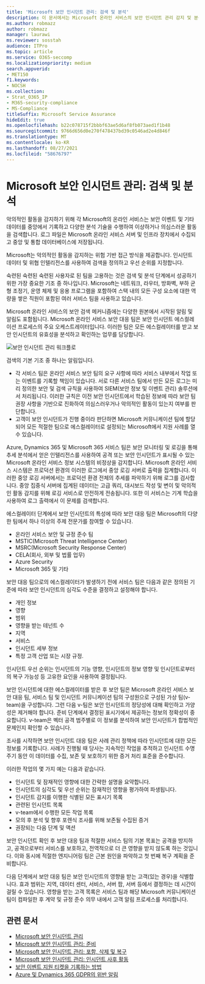 ```yaml
---
title: 'Microsoft 보안 인시던트 관리: 검색 및 분석'
description: 이 문서에서는 Microsoft 온라인 서비스의 보안 인시던트 관리 감지 및 분석 프로세스에 대한 개요를 제공합니다.
ms.author: robmazz
author: robmazz
manager: laurawi
ms.reviewer: sosstah
audience: ITPro
ms.topic: article
ms.service: O365-seccomp
ms.localizationpriority: medium
search.appverid:
- MET150
f1.keywords:
- NOCSH
ms.collection:
- Strat_O365_IP
- M365-security-compliance
- MS-Compliance
titleSuffix: Microsoft Service Assurance
hideEdit: true
ms.openlocfilehash: b22c078715f2bbbf63ae5d6af8fb073aed1f1b48
ms.sourcegitcommit: 9766d656d0e270f478437bd39c0546ad2e4d846f
ms.translationtype: MT
ms.contentlocale: ko-KR
ms.lasthandoff: 08/27/2021
ms.locfileid: "58676797"
---
```

# <a name="microsoft-security-incident-management-detection-and-analysis"></a>Microsoft 보안 인시던트 관리: 검색 및 분석

악의적인 활동을 감지하기 위해 각 Microsoft의 온라인 서비스는 보안 이벤트 및 기타 데이터를 중앙에서 기록하고 다양한 분석 기술을 수행하여 이상하거나 의심스러운 활동을 검색합니다. 로그 파일은 Microsoft 온라인 서비스 서버 및 인프라 장치에서 수집되고 중앙 및 통합 데이터베이스에 저장됩니다.

Microsoft는 악의적인 활동을 감지하는 위험 기반 접근 방식을 제공합니다. 인시던트 데이터 및 위협 인텔리전스를 사용하여 검색을 정의하고 우선 순위를 지정합니다.

숙련된 숙련된 숙련된 사용자로 된 팀을 고용하는 것은 검색 및 분석 단계에서 성공하기 위한 가장 중요한 기조 중 하나입니다. Microsoft는 네트워크, 라우터, 방화벽, 부하 균형 조정기, 운영 체제 및 응용 프로그램을 포함하여 스택 내의 모든 구성 요소에 대한 역량을 쌓은 직원이 포함된 여러 서비스 팀을 사용하고 있습니다.

Microsoft 온라인 서비스의 보안 검색 메커니즘에는 다양한 원본에서 시작된 알림 및 알림도 포함됩니다. Microsoft 온라인 서비스 보안 대응 팀은 보안 인시던트 에스컬레이션 프로세스의 주요 오케스트레이터입니다. 이러한 팀은 모든 에스컬레이터를 받고 보안 인시던트의 유효성을 분석하고 확인하는 업무를 담당합니다.

![보안 인시던트 관리 워크플로](../media/assurance-sim-workflow.png)

검색의 기본 기조 중 하나는 알림입니다.

- 각 서비스 팀은 온라인 서비스 보안 팀의 요구 사항에 따라 서비스 내부에서 작업 또는 이벤트를 기록할 책임이 있습니다. 서로 다른 서비스 팀에서 만든 모든 로그는 미리 정의한 보안 및 검색 규칙을 사용하여 SIEM(보안 정보 및 이벤트 관리) 솔루션에서 처리됩니다. 이러한 규칙은 이전 보안 인시던트에서 학습된 정보에 따라 보안 팀 권장 사항을 기반으로 진화하여 의심스러우거나 악의적인 활동이 있는지 여부를 판단합니다.
- 고객이 보안 인시던트가 진행 중이라 판단하면 Microsoft 커뮤니케이션 팀에 할당되어 모든 적절한 팀으로 에스컬레이터로 설정되는 Microsoft에서 지원 사례를 열 수 있습니다.

Azure, Dynamics 365 및 Microsoft 365 서비스 팀은 보안 모니터링 및 로깅을 통해 추세 분석에서 얻은 인텔리전스를 사용하여 공격 또는 보안 인시던트가 표시될 수 있는 Microsoft 온라인 서비스 정보 시스템의 비정상을 감지합니다. Microsoft 온라인 서비스 시스템은 프로덕션 환경의 이러한 로그에서 중앙 로깅 서버로 출력을 집계합니다. 이러한 중앙 로깅 서버에서는 프로덕션 환경 전체의 추세를 파악하기 위해 로그를 검사합니다. 중앙 집중식 서버에 집계된 데이터는 고급 쿼리, 대시보드 작성 및 변이 및 악의적인 활동 감지를 위해 로깅 서비스로 안전하게 전송됩니다. 또한 이 서비스는 기계 학습을 사용하여 로그 출력에서 이 문제를 검색합니다.

에스컬레이터 단계에서 보안 인시던트의 특성에 따라 보안 대응 팀은 Microsoft의 다양한 팀에서 하나 이상의 주제 전문가를 참여할 수 있습니다.

- 온라인 서비스 보안 및 규정 준수 팀
- MSTIC(Microsoft Threat Intelligence Center)
- MSRC(Microsoft Security Response Center)
- CELA(회사, 외부 및 법률 업무)
- Azure Security
- Microsoft 365 및 기타

보안 대응 팀으로의 에스컬레이터가 발생하기 전에 서비스 팀은 다음과 같은 정의된 기준에 따라 보안 인시던트의 심각도 수준을 결정하고 설정해야 합니다.

- 개인 정보
- 영향
- 범위
- 영향을 받는 테넌트 수
- 지역
- 서비스
- 인시던트 세부 정보
- 특정 고객 산업 또는 시장 규정.

인시던트 우선 순위는 인시던트의 기능 영향, 인시던트의 정보 영향 및 인시던트로부터의 복구 가능성 등 고유한 요인을 사용하여 결정됩니다.

보안 인시던트에 대한 에스컬레이터를 받은 후 보안 팀은 Microsoft 온라인 서비스 보안 대응 팀, 서비스 팀 및 인시던트 커뮤니케이션 팀의 구성원으로 구성된 가상 팀(v-team)을 구성합니다. 그런 다음 v-팀은 보안 인시던트의 정당성에 대해 확인하고 가양성은 제거해야 합니다. 준비 단계에서 결정된 표시기에서 제공하는 정보의 정확성이 중요합니다. v-team은 벡터 공격 범주별로 이 정보를 분석하여 보안 인시던트가 합법적인 문제인지 확인할 수 있습니다.

조사를 시작하면 보안 인시던트 대응 팀은 사례 관리 정책에 따라 인시던트에 대한 모든 정보를 기록합니다. 사례가 진행될 때 당사는 지속적인 작업을 추적하고 인시던트 수명 주기 동안 이 데이터를 수집, 보존 및 보호하기 위한 증거 처리 표준을 준수합니다.

이러한 작업의 몇 가지 예는 다음과 같습니다.

- 인시던트 및 잠재적인 영향에 대한 간략한 설명을 요약합니다.
- 인시던트의 심각도 및 우선 순위는 잠재적인 영향을 평가하여 파생됩니다.
- 인시던트 감지를 이행한 식별된 모든 표시기 목록
- 관련된 인시던트 목록
- v-team에서 수행한 모든 작업 목록
- 모의 후 분석 및 향후 포렌식 조사를 위해 보존될 수집된 증거
- 권장되는 다음 단계 및 액션

보안 인시던트 확인 후 보안 대응 팀과 적절한 서비스 팀의 기본 목표는 공격을 방지하고, 공격으로부터 서비스를 보호하고, 전역적으로 더 큰 영향을 받지 않도록 하는 것입니다. 이와 동시에 적절한 엔지니어링 팀은 근본 원인을 파악하고 첫 번째 복구 계획을 준비합니다.

다음 단계에서 보안 대응 팀은 보안 인시던트의 영향을 받는 고객(있는 경우)을 식별합니다. 효과 범위는 지역, 데이터 센터, 서비스, 서버 팜, 서버 등에서 결정하는 데 시간이 걸릴 수 있습니다. 영향을 받는 고객 목록은 서비스 팀과 해당 Microsoft 커뮤니케이션 팀이 컴파일한 후 계약 및 규정 준수 의무 내에서 고객 알림 프로세스를 처리합니다.

## <a name="related-articles"></a>관련 문서

- [Microsoft 보안 인시던트 관리](assurance-security-incident-management.md)
- [Microsoft 보안 인시던트 관리: 준비](assurance-sim-preparation.md)
- [Microsoft 보안 인시던트 관리: 포함, 삭제 및 복구](assurance-sim-containment-eradication-recovery.md)
- [Microsoft 보안 인시던트 관리: 인시던트 사후 활동](assurance-sim-post-incident-activity.md)
- [보안 이벤트 지원 티켓을 기록하는 방법](/azure/security/fundamentals/event-support-ticket)
- [Azure 및 Dynamics 365 GDPR의 위반 알림](/compliance/regulatory/gdpr-breach-azure-dynamics)
